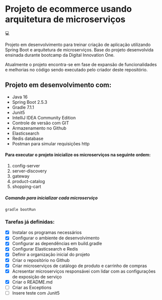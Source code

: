 # Projeto de ecommerce usando arquitetura de microserviços

:computer:

Projeto em desenvolvimento para treinar criação de aplicação utilizando Spring Boot e arquitetura de microserviços. Base do projeto desenvolvida ensinada durante bootcamp da Digital Innovation One. 

Atualmente o projeto encontra-se em fase de expansão de funcionalidades e melhorias no código sendo executado pelo criador deste repositório.

## Projeto em desenvolvimento com:

- Java 16
- Spring Boot 2.5.3
- Gradle 7.1.1
- Junit5  
- IntelliJ IDEA Community Edition
- Controle de versão com GIT
- Armazenamento no Github   
- Elasticsearch
- Redis database
- Postman para simular requisições http 


#### Para executar o projeto inicialize os microserviços na seguinte ordem:

1. config-server
2. server-discovery
3. gateway
4. product-catalog
5. shopping-cart


##### Comando para inicializar cada microserviço
```shell script
gradle bootRun
```

### Tarefas já definidas:

- [x] Instalar os programas necessários
- [x] Configurar o ambiente de desenvolvimento
- [x] Configurar as dependências em build.gradle
- [x] Configurar Elasticsearch e Redis
- [x] Definir a organização inicial do projeto 
- [x] Criar o repositório no Github
- [x] Criar microserviços de catálogo de produto e carrinho de compras
- [x] Acresentar microserviços responsávei com lidar com as configurações de exposição de serviço
- [x] Criar o README.md
- [ ] Criar as Exceptions
- [ ] Insere teste com Junit5 
